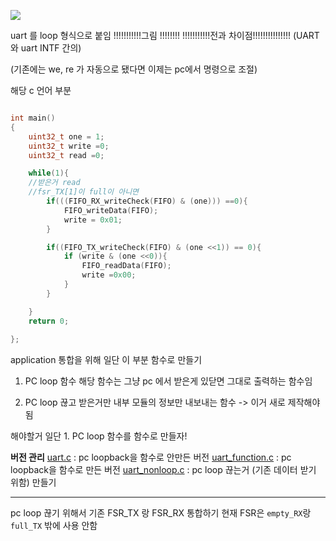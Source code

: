 ![](image.png)


uart 를 loop 형식으로 붙임
!!!!!!!!!!!그림 !!!!!!!!
!!!!!!!!!!!전과 차이점!!!!!!!!!!!!!!! (UART와 uart INTF 간의)

(기존에는 we, re 가 자동으로 됐다면 이제는 pc에서 명령으로 조절)

해당 c 언어 부분
```c

int main()
{   
    uint32_t one = 1;
    uint32_t write =0;
    uint32_t read =0;

    while(1){
    //받은거 read
    //fsr_TX[1]이 full이 아니면
        if(((FIFO_RX_writeCheck(FIFO) & (one))) ==0){
            FIFO_writeData(FIFO);
            write = 0x01;
        }

        if((FIFO_TX_writeCheck(FIFO) & (one <<1)) == 0){
            if (write & (one <<0)){
                FIFO_readData(FIFO);
                write =0x00;
            }
        }

    }
    return 0;
    
};
```

application 통합을 위해 일단 이 부분 함수로 만들기
1. PC loop 함수
해당 함수는 그냥 pc 에서 받은게 있닫면 그대로 출력하는 함수임

2. PC loop 끊고 받은거만 내부 모듈의 정보만 내보내는 함수
-> 이거 새로 제작해야됨


해야할거
일단 1. PC loop 함수를 함수로 만들자!


**버전 관리**
[uart.c](uart.c) : pc loopback을 함수로 안만든 버전
[uart_function.c](uart_function.c) : pc loopback을 함수로 만든 버전
[uart_nonloop.c](uart_nonloop.c) : pc loop 끊는거 (기존 데이터 받기 위함) 만들기



---
pc loop 끊기 위해서 기존 FSR_TX 랑 FSR_RX 통합하기
현재 FSR은 `empty_RX`랑 `full_TX` 밖에 사용 안함
